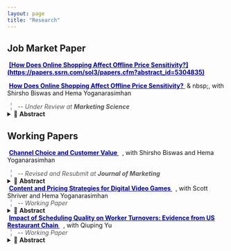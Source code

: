```yaml
---
layout: page
title: "Research"
---
```


## Job Market Paper

<span style="color:#00008b; font-weight:bold; text-decoration:underline; padding:2px 4px; border-radius:4px;">
   [How Does Online Shopping Affect Offline Price Sensitivity?](https://papers.ssrn.com/sol3/papers.cfm?abstract_id=5304835)
   </span>

<a href="[https://papers.ssrn.com/sol3/papers.cfm?abstract_id=4747756](https://papers.ssrn.com/sol3/papers.cfm?abstract_id=5304835)" 
   style="color:#00008b; font-weight:bold; text-decoration:underline; padding:2px 4px; border-radius:4px;">
   How Does Online Shopping Affect Offline Price Sensitivity?
</a>
<span style="color:#111;">
  & nbsp;, with Shirsho Biswas and Hema Yoganarasimhan
   </span>
   <br>
   
   <div style="border-left:2px dashed #a4b0be; padding-left:14px; margin-left:8px; color:#555; font-style:italic;">
  -- Under Review at <strong>Marketing Science</strong>
</div>

<details>
  <summary> 📖 <strong>Abstract</strong></summary>
The rapid growth of e-commerce has significantly transformed consumer behavior, raising questions about how the adoption of online shopping influences offline shopping. This paper investigates whether consumers who adopt online shopping with a retailer become more price sensitive in their subsequent offline purchases with the same retailer. Using transaction-level data from a large Brazilian pet supplies retailer operating both online and offline channels, we compare “adopters” - customers who began shopping online after a period of offline-only purchasing - with “non-adopters” who remained offline-only. We estimate a discrete choice logit model with individual-level heterogeneity, using a novel algorithm to handle high-dimensional fixed effects and address price endogeneity. We apply a staggered difference-in-differences approach to estimate the Average Treatment Effect on the Treated (ATT). We find that offline price sensitivity increases significantly post-online adoption in three of four product categories, particularly in low-switching-cost items like pet hygiene. Counterfactual pricing simulations show that incorporating these behavioral spillovers into pricing strategies can increase firm profits by up to 4.1\%. These results underscore the importance of recognizing cross-channel effects in consumer behavior and contribute to the literature on pricing and multichannel retailing by identifying online adoption as a key driver of offline price sensitivity.
</details>


## Working Papers

<a href="https://papers.ssrn.com/sol3/papers.cfm?abstract_id=4747756" 
   style="color:#00008b; font-weight:bold; text-decoration:underline; padding:2px 4px; border-radius:4px;">
   Channel Choice and Customer Value
</a>
<span style="color:#111;">
  &nbsp;, with Shirsho Biswas and Hema Yoganarasimhan
   </span>
   <br>
   
   <div style="border-left:2px dashed #a4b0be; padding-left:14px; margin-left:8px; color:#555; font-style:italic;">
-- Revised and Resubmit at <strong>Journal of Marketing</strong>
</div>

<details>
  <summary> 📖 <strong>Abstract</strong></summary>
  We investigate how the adoption of a retailer's digital shopping channels (e-commerce website and/or mobile app) affects the purchase behaviors of consumers who had previously only shopped at the retailer's physical stores. We consider two types of adopters -- (a) those who adopted online shopping due to the environmental shock of COVID-19 ({\it covid adopters}), and (b) those who adopted online shopping of their own volition without any external stimulus, pre-COVID-19 ({\it organic adopters}). We find that both groups of online shopping adopters increase their total spend post-online adoption, and the magnitude of this increase in spend is similar for both groups. However, we uncover significant differences in how the two groups use the online and offline channels post-online-adoption. While both groups slowly shift more of their purchases to online channels, {\it covid adopters} do so at a significantly slower rate. These differences in channel share lead to significant differences in the profitability of the two groups, with {\it covid adopters} being more profitable than \textit{organic adopters}. Our findings highlight the need for managers to consider the different reasons for consumers' selection into the adoption of new channels when forecasting the impact on post-adoption purchase behavior and profitability.
</details>


<span style="color:#00008b; font-weight:bold; text-decoration:underline; padding:2px 4px; border-radius:4px;">
   Content and Pricing Strategies for Digital Video Games
   </span>
<span style="color:#111;">
  &nbsp;, with Scott Shriver and Hema Yoganarasimhan
   </span>
   <br>
   <div style="border-left:2px dashed #a4b0be; padding-left:14px; margin-left:8px; color:#555; font-style:italic;">
-- Working Paper
</div>

<details>
  <summary> 📖 <strong>Abstract</strong></summary>
The video game industry has experienced a wave of disruption as consumers rapidly shift to acquiring and consuming content through digital channels.  Incumbent game publishers have struggled to adapt their content and pricing strategies to shifting consumption patterns and increased competition from low cost independent suppliers. Recently, game publishers have pursued new business models that feature downloadable content (DLC) services offered in conjunction with or as a replacement for traditional physical media. While service-based models can potentially extract additional surplus from the market by allowing for more customized content bundles and pricing than with physically distributed media, exploiting these opportunities poses a challenge to firms who must attempt to optimize their offerings over a formidably complex decision space. In this paper, we develop a structural framework to facilitate the recovery of consumer preferences for game content and the optimization of firm content/price strategies.  Our approach is to leverage rich covariation in observed content consumption and DLC service subscriptions to infer consumer content valuations and price sensitivities. We devise a joint model of video game activity and demand for downloadable content, where consumers sequentially make (discrete) DLC subscription choices followed by (continuous) choices of how much to play. Our model accounts for forward-looking consumer expectations about declining content prices and attendant concerns for dynamic selection bias in our demand estimates.  We document evidence of heterogeneous preferences for content and significant effects of DLC availability on game usage.  Our counterfactual experiments suggest that compressing the DLC release cycle and moving to a recurring fee structure are both viable ways to increase revenues. 
</details>

<span style="color:#00008b; font-weight:bold; text-decoration:underline; padding:2px 4px; border-radius:4px;">
   Impact of Scheduling Quality on Worker Turnovers: Evidence from  US Restaurant Chain
   </span>
<span style="color:#111;">
  &nbsp;, with Qiuping Yu
   </span>
   <br>
   <div style="border-left:2px dashed #a4b0be; padding-left:14px; margin-left:8px; color:#555; font-style:italic;">
-- Working Paper
</div>

<details>
  <summary> 📖 <strong>Abstract</strong></summary>
  This paper examines how just-in-time (JIT) scheduling, despite its potential to optimize labor costs for service firms, can lead to unpredictable and inconsistent work schedules that adversely affect workers' quality of life and increase turnover. By analyzing granular shift-level data from a national restaurant chain, this study evaluates scheduling quality along three dimensions — sufficiency, predictability, and consistency on worker turnover. Using the Cox proportional hazard model with instrumental variables, we find that while more weekly hours reduce turnover, a 10 p.p. increase in real-time addition of shifts can increase the probability of turnover by 7.1\%, whereas increase in short-notice added shifts does not significantly impact worker turnover. In addition, it is the inconsistency in the timing of when workers are scheduled, rather than just variation in total hours worked across weeks, that significantly increases turnover. These insights suggest that firms should consider shifting towards schedules with greater advance notice to better balance operational flexibility with worker retention, with broader implications for designing fair workweek policies.
</details>

